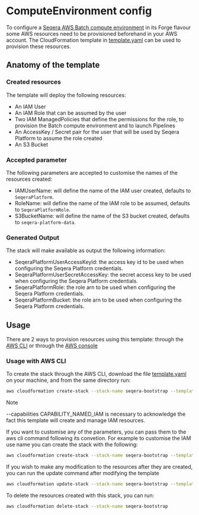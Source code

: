 # ComputeEnvironment config

To configure a [Seqera AWS Batch compute environment](https://docs.seqera.io/platform/latest/compute-envs/aws-batch) in its Forge flavour some AWS resources need to be provisioned beforehand in your AWS account. The CloudFormation template in [template.yaml](template.yaml) can be used to provision these resources.

## Anatomy of the template

### Created resources

The template will deploy the following resources:
- An IAM User
- An IAM Role that can be assumed by the user
- Two IAM ManagedPolicies that define the permissions for the role, to provision the Batch compute environment and to launch Pipelines
- An AccessKey / Secret pair for the user that will be used by Seqera Platform to assume the role created
- An S3 Bucket

### Accepted parameter

The following parameters are accepted to customise the names of the resources created:

- IAMUserName: will define the name of the IAM user created, defaults to `SeqeraPlatform`.
- RoleName: will define the name of the IAM role to be assumed, defaults to `SeqeraPlatformRole`.
- S3BucketName: will define the name of the S3 bucket created, defaults to `seqera-platform-data`.

### Generated Output

The stack will make available as output the following information:

- SeqeraPlatformUserAccessKeyId: the access key id to be used when configuring the Seqera Platform credentials.
- SeqeraPlatformUserSecretAccessKey: the secret access key to be used when configuring the Seqera Platform credentials.
- SeqeraPlatformRole: the role arn to be used when configuring the Seqera Platform credentials.
- SeqeraPlatformBucket: the role arn to be used when configuring the Seqera Platform credentials.

## Usage

There are 2 ways to provision resources using this template: through the [AWS CLI](https://docs.aws.amazon.com/cli/latest/userguide/cli-chap-welcome.html) or through the [AWS console](https://aws.amazon.com/console/)

### Usage with AWS CLI

To create the stack through the AWS CLI, download the file [template.yaml](template.yaml) on your machine, and from the same directory run:

```bash
aws cloudformation create-stack --stack-name seqera-bootstrap --template-body file://template.yaml --capabilities CAPABILITY_NAMED_IAM
```

> [!NOTE]
> --capabilities CAPABILITY_NAMED_IAM is necessary to acknowledge the fact this template will create and manage IAM resources.

If you want to customise any of the parameters, you can pass them to the aws cli command following its convetion. For example to customise the IAM use name you can create the stack with the following:

```bash
aws cloudformation create-stack --stack-name seqera-bootstrap --template-body file://template.yaml --capabilities CAPABILITY_NAMED_IAM --parameters ParameterKey=IAMUserName,ParameterValue=CustomIAMUserName
```

If you wish to make any modification to the resources after they are created, you can run the update command after modifying the template

```bash
aws cloudformation update-stack --stack-name seqera-bootstrap --template-body file://template.yaml --capabilities CAPABILITY_NAMED_IAM
```

To delete the resources created with this stack, you can run:

```bash
aws cloudformation delete-stack --stack-name seqera-bootstrap
```
